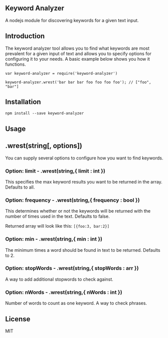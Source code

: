 ## Keyword Analyzer

A nodejs module for discovering keywords for a given text input.

## Introduction

The keyword analyzer tool allows you to find what keywords are most prevalent for a given input of text and allows you to specify options for configuring it to your needs. A basic example below shows you how it functions.

    var keyword-analyzer = require('keyword-analyzer')

    keyword-analyzer.wrest('bar bar bar foo foo foo foo'); // ["foo", "bar"]

## Installation

    npm install --save keyword-analyzer

## Usage
## .wrest(string[, options])
You can supply several options to configure how you want to find keywords.

### Option: limit - .wrest(string,{ limit : int })
This specifies the max keyword results you want to be returned in the array. Defaults to all.

### Option: frequency - .wrest(string,{ frequency : bool })
This determines whether or not the keywords will be returned with the number of times used in the text. Defaults to false.

Returned array will look like this: `[{foo:3, bar:2}]`

### Option: min - .wrest(string,{ min : int })
The minimum times a word should be found in text to be returned. Defaults to 2.

### Option: stopWords - .wrest(string,{ stopWords : arr })
A way to add additional stopwords to check against.

### Option: nWords - .wrest(string,{ nWords : int })
Number of words to count as one keyword. A way to check phrases.

## License
MIT